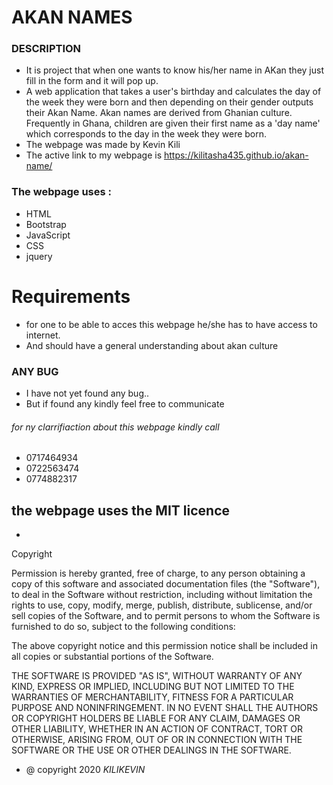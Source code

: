 # AKAN NAMES

### DESCRIPTION

* It is project that when one wants to know his/her name in AKan they just fill in the form and it will pop up.
* A web application that takes a user's birthday and calculates the day of the week they were born and then depending on their gender outputs their Akan Name. Akan names are derived from Ghanian culture. Frequently in Ghana, children are given their first name as a 'day name' which corresponds to the day in the week they were born.
* The webpage was made by Kevin Kili
* The active link to my webpage is  https://kilitasha435.github.io/akan-name/

### The webpage uses :

* HTML
* Bootstrap
* JavaScript
* CSS
* jquery

# Requirements

*  for one to be able to acces this webpage he/she has to have access to internet.
* And should have a general understanding about akan culture

### ANY BUG
* I have not yet found any bug..
* But if found any kindly feel free to communicate

###### for ny clarrifiaction about this webpage kindly call 
* 0717464934
* 0722563474
* 0774882317
## the webpage uses the MIT licence
* 
Copyright <YEAR> <COPYRIGHT HOLDER>

Permission is hereby granted, free of charge, to any person obtaining a copy of this software and associated documentation files (the "Software"), to deal in the Software without restriction, including without limitation the rights to use, copy, modify, merge, publish, distribute, sublicense, and/or sell copies of the Software, and to permit persons to whom the Software is furnished to do so, subject to the following conditions:

The above copyright notice and this permission notice shall be included in all copies or substantial portions of the Software.

THE SOFTWARE IS PROVIDED "AS IS", WITHOUT WARRANTY OF ANY KIND, EXPRESS OR IMPLIED, INCLUDING BUT NOT LIMITED TO THE WARRANTIES OF MERCHANTABILITY, FITNESS FOR A PARTICULAR PURPOSE AND NONINFRINGEMENT. IN NO EVENT SHALL THE AUTHORS OR COPYRIGHT HOLDERS BE LIABLE FOR ANY CLAIM, DAMAGES OR OTHER LIABILITY, WHETHER IN AN ACTION OF CONTRACT, TORT OR OTHERWISE, ARISING FROM, OUT OF OR IN CONNECTION WITH THE SOFTWARE OR THE USE OR OTHER DEALINGS IN THE SOFTWARE.

* @ copyright 2020 *KILIKEVIN* 
